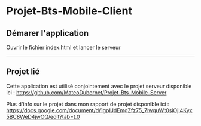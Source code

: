﻿# Projet-Bts-Mobile-Client

## Démarer l'application
Ouvrir le fichier index.html et lancer le serveur

---

## Projet lié
Cette application est utilisé conjointement avec le projet serveur disponible ici :
https://github.com/MateoDubernet/Projet-Bts-Mobile-Server

Plus d'info sur le projet dans mon rapport de projet disponible ici :
https://docs.google.com/document/d/1gpIJdEmqZfz75_7iwquWt0siOjI4Kyx5BC8WeD4jwOQ/edit?tab=t.0





